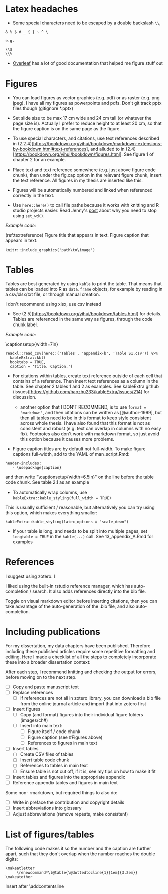 # Latex headaches

- Some special characters need to be escaped by a double backslash `\\`, 

```
& % $ # _ { } ~ ^ \

e.g.

\\$
\\%
```

- [Overleaf](https://www.overleaf.com/learn) has a lot of good documentation that helped me figure stuff out

# Figures

- You can load figures as vector graphics (e.g. pdf) or as raster (e.g. png jpeg). I have all my figures as powerpoints and pdfs. Don't git track pptx files though (gitignore *.pptx)

- Set slide size to be max 17 cm wide and 24 cm tall (or whatever the page size is). Actually I prefer to reduce height to at least 20 cm, so that the figure caption is on the same page as the figure.

- To use special characters, and citations, use text references described in (2.2.4)[https://bookdown.org/yihui/bookdown/markdown-extensions-by-bookdown.html#text-references], and alluded to in (2.4)[https://bookdown.org/yihui/bookdown/figures.html]. See figure 1 of chapter 2 for an example.

- Place text and text reference somewhere (e.g. just above figure code chunk), then under the fig.cap option in the relevant figure chunk, insert the text reference. All figures in my thesis are inserted like this.

- Figures will be automatically numbered and linked when referenced correctly in the text.

- Use `here::here()` to call file paths because it works with knitting and R studio projects easier. Read Jenny's [post](https://github.com/jennybc/here_here) about why you need to stop using `set_wd()`.
  
*Example code:*

<!-- begin example -->

(ref:textreference) Figure title that appears in text. Figure caption that appears in text.

```{r codechunktitle, fig.cap="(ref:textreference)", fig.scap = "Figure title, to show up in the List of Figures section." eval=T, echo=T, echo=FALSE, fig.align='center', out.extra=''}
knitr::include_graphics('path\to\image')
```

<!-- end example -->

# Tables

Tables are best generated by using `kable` to print the table. That means that tables can be loaded into R as  `data.frame` objects, for example by reading in a csv/xlsx/txt file, or through manual creation. 

I don't recommend using xlsx, use csv instead

- See (2.5)[https://bookdown.org/yihui/bookdown/tables.html] for details. Tables are referenced in the same way as figures, through the code chunk label.

*Example code:*

<!-- begin example -->

\captionsetup{width=7in} <!-- this is to make sure the table caption stays in margins -->

```{r BTabS1, eval = FALSE, echo = T, echo=FALSE, warning = FALSE, message=FALSE,  out.extra=''}
readxl::read_csv(here::('Tables', 'appendix-b', 'Table S1.csv')) %>%
  kableExtra::kbl(
  booktabs = TRUE,
  caption = 'Title. Caption.')
```

<!-- end example -->

- For citations within tables, create text reference outside of each cell that contains of a reference. Then insert text references as a column in the table. See chapter 2 tables 1 and 2 as examples. See kableExtra github (issues)[https://github.com/haozhu233/kableExtra/issues/214] for discussion.

  - another option that I DON'T RECOMMEND, is to use `format = 'markdown'`, and then citations can be written as [@author-1999], but then all tables need to be in this format to keep style consistent across whole thesis. I have also found that this format is not as consistent and robust (e.g. text can overlap in columns with no easy fix). Footnotes also don't work with markdown format, so just avoid this option because it causes more problems.

- Figure caption titles are by default not full-width. To make figure captions full-width, add to the YAML of man_script.Rmd:

```
header-includes:
   - \usepackage{caption}
```

and then write "\captionsetup{width=6.5in}" on the line before the table code chunk. See table 2.1 as an example

- To automatically wrap columns, use `kableExtra::kable_styling(full_width = TRUE)`

This is usually sufficient / reasonable, but alternatively you can try using this option, which makes everything smaller:

`kableExtra::kable_styling(latex_options = "scale_down")`

- If your table is long, and needs to be split into multiple pages, set 
`longtable = TRUE` in the `kable(...)` call. See 13_appendix_A.Rmd for examples

# References

I suggest using zotero. I

I liked using the built-in rstudio reference manager, which has auto-completion / search. It also adds references directly into the bib file.

Toggle on visual markdown editor before inserting citations, then you can take advantage of the auto-generation of the .bib file, and also auto-completion.

# Including publications

For my dissertation, my data chapters have been published. Therefore including these published articles require some repetitive formatting and editing. Here I made a checklist of all the steps to completely incorporate these into a broader dissertation context:

After each step, I recommend knitting and checking the output for errors, before moving on to the next step.

-[ ] Copy and paste manuscript text
-[ ] Replace references 
  -[ ] If references are not all in zotero library, you can download a bib file from the online journal article and import that into zotero first

-[ ] Insert figures
  -[ ] Copy (and format) figures into their individual figure folders (images/ch#)
  -[ ] Insert into main text:
    -[ ] Figure itself / code chunk
    -[ ] Figure caption (see #Figures above)
    -[ ] References to figures in main text
    
-[ ] Insert tables
  -[ ] Create CSV files of tables
  -[ ] Insert table code chunk 
  -[ ] References to tables in main text
  -[ ] Ensure table is not cut off, if it is, see my tips on how to make it fit
  
-[ ] Insert tables and figures into the appropriate appendix
-[ ] Reference appendix tables and figures in main text
  
Some non- rmarkdown, but required things to also do:

-[ ] Write in preface the contribution and copyright details
-[ ] Insert abbreviations into glossary
-[ ] Adjust abbreviations (remove repeats, make consistent)

# List of figures/tables

The following code makes it so the number and the caption are further apart, such that they don't overlap when the number reaches the double digits:

```
\makeatletter
     \renewcommand*\l@table{\@dottedtocline{1}{1em}{3.2em}}
\makeatother
```

Insert after \addcontentsline